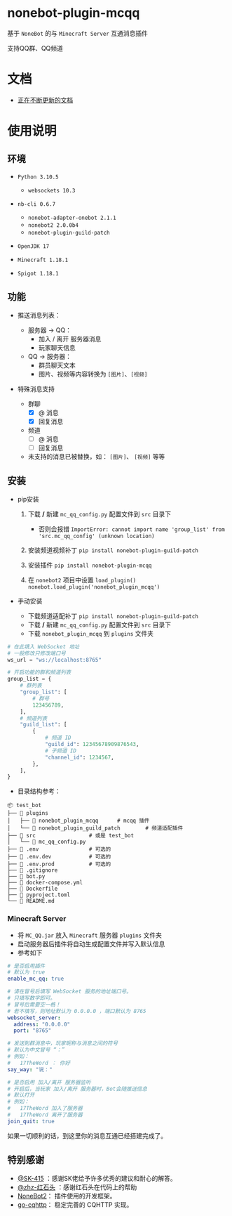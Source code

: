 # nonebot-plugin-mcqq

基于 `NoneBot` 的与 `Minecraft Server` 互通消息插件

支持QQ群、QQ频道

# 文档

- [正在不断更新的文档](https://doc.scareye.com/mc_qq/)


# 使用说明

## 环境
- `Python 3.10.5`
  - `websockets 10.3`


- `nb-cli 0.6.7`
  - `nonebot-adapter-onebot 2.1.1`
  - `nonebot2 2.0.0b4`
  - `nonebot-plugin-guild-patch`


- `OpenJDK 17`


- `Minecraft 1.18.1`


- `Spigot 1.18.1`

## 功能

- 推送消息列表：
  - 服务器 -> QQ：
    - 加入 / 离开 服务器消息
    - 玩家聊天信息
  - QQ -> 服务器：
    - 群员聊天文本
    - 图片、视频等内容转换为 `[图片]`、`[视频]`

- 特殊消息支持
  - 群聊
    - [x] @ 消息
    - [x] 回复消息
  - 频道
    - [ ] @ 消息
    - [ ] 回复消息
  - 未支持的消息已被替换，如： `[图片]`、 `[视频]` 等等

## 安装

- pip安装

  1. 下载 **/** 新建 `mc_qq_config.py` 配置文件到 `src` 目录下
     - 否则会报错 `ImportError: cannot import name 'group_list' from 'src.mc_qq_config' (unknown location)`

  2. 安装频道视频补丁 `pip install nonebot-plugin-guild-patch`

  3. 安装插件 `pip install nonebot-plugin-mcqq`

  4. 在 `nonebot2` 项目中设置 `load_plugin()`
     `nonebot.load_plugin('nonebot_plugin_mcqq')`

- 手动安装
  - 下载频道适配补丁 `pip install nonebot-plugin-guild-patch`
  - 下载 **/** 新建 `mc_qq_config.py` 配置文件到 `src` 目录下
  - 下载 `nonebot_plugin_mcqq` 到 `plugins` 文件夹

```python
# 在此填入 WebSocket 地址
# 一般修改只修改端口号
ws_url = "ws://localhost:8765"

# 开启功能的群和频道列表
group_list = {
    # 群列表
    "group_list": [
        # 群号
        123456789,
    ],
    # 频道列表
    "guild_list": [
        {
            # 频道 ID
            "guild_id": 12345678909876543,
            # 子频道 ID
            "channel_id": 1234567,
        },
    ],
}

```

- 目录结构参考：  

```
📦 test_bot
├── 📂 plugins
│   ├── 📂 nonebot_plugin_mcqq      # mcqq 插件
│   └── 📂 nonebot_plugin_guild_patch        # 频道适配插件
├── 📂 src                 # 或是 test_bot
│   └── 📜 mc_qq_config.py
├── 📜 .env                # 可选的
├── 📜 .env.dev            # 可选的
├── 📜 .env.prod           # 可选的
├── 📜 .gitignore
├── 📜 bot.py
├── 📜 docker-compose.yml
├── 📜 Dockerfile
├── 📜 pyproject.toml
└── 📜 README.md
```

### Minecraft Server

- 将 `MC_QQ.jar` 放入 `Minecraft` 服务器 `plugins` 文件夹
- 启动服务器后插件将自动生成配置文件并写入默认信息
- 参考如下

```yaml
# 是否启用插件
# 默认为 true
enable_mc_qq: true

# 请在冒号后填写 WebSocket 服务的地址端口号。
# 只填写数字即可。
# 冒号后需要空一格！
# 若不填写，则地址默认为 0.0.0.0 ，端口默认为 8765
websocket_server:
  address: "0.0.0.0"
  port: "8765"

# 发送到群消息中，玩家昵称与消息之间的符号
# 默认为中文冒号 “：”
# 例如：
#   17TheWord ： 你好
say_way: "说："

# 是否启用 加入/离开 服务器监听
# 开启后，当玩家 加入/离开 服务器时，Bot会随推送信息
# 默认打开
# 例如：
#   17TheWord 加入了服务器
#   17TheWord 离开了服务器
join_quit: true
```

如果一切顺利的话，到这里你的消息互通已经搭建完成了。

## 特别感谢
- [@SK-415](https://github.com/SK-415) ：感谢SK佬给予许多优秀的建议和耐心的解答。
- [@zhz-红石头](https://github.com/zhzhongshi) ：感谢红石头在代码上的帮助
- [NoneBot2](https://github.com/nonebot/nonebot2)： 插件使用的开发框架。
- [go-cqhttp](https://github.com/Mrs4s/go-cqhttp)： 稳定完善的 CQHTTP 实现。
